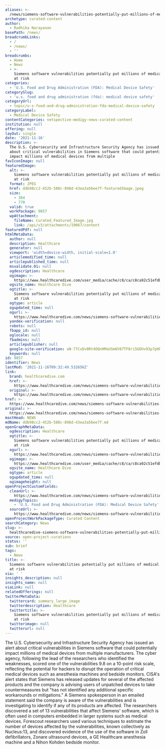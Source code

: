 ```yaml
---
aliases: >-
  /news/siemens-software-vulnerabilities-potentially-put-millions-of-medical-devices-at-risk
archetype: curated-content
author:
  - Radhika Narayanan
basePath: /news/
breadcrumbLinks:
  - /
  - /news/
  - ''
breadcrumbs:
  - Home
  - News
  - >-
    Siemens software vulnerabilities potentially put millions of medical devices
    at risk
categories:
  - 'U.S. Food and Drug Administration (FDA): Medical Device Safety'
categorySlug:
  - 'u.s. food and drug administration (fda): medical device safety'
categoryUrl:
  - topic/u-s-food-and-drug-administration-fda-medical-device-safety
categoryLabel:
  - Medical Device Safety
contentCategories: netspective-medigy-news-curated-content
institution: null
offering: null
layOut: single
date: '2021-11-16'
description: >-
  The U.S. Cybersecurity and Infrastructure Security Agency has issued an alert
  about critical vulnerabilities in Siemens software that could potentially
  impact millions of medical devices from multiple
favIconImage: null
featuredImage:
  alt: >-
    Siemens software vulnerabilities potentially put millions of medical devices
    at risk
  format: JPEG
  href: ddb98cc2-452b-580c-898d-43ea3a56ee7f-featuredImage.jpeg
  size:
    - 364
    - 770
  valid: true
  workPackage: 9857
  wpAttachment:
    fileName: Curated_Featured_Image.jpg
    link: /api/v3/attachments/19067/content
featuredPdf: null
htmlMetaData:
  author: null
  description: Healthcare
  generator: null
  viewport: 'width=device-width, initial-scale=1.0'
  articlemodified_time: null
  articlepublished_time: null
  msvalidate.01: null
  ogdescription: Healthcare
  ogimage: >-
    https://www.healthcaredive.com/user_media/cache/c8/ca/c8ca92c51efdb97ca2a7a47b42350da1.jpg
  ogsite_name: Healthcare Dive
  ogtitle: >-
    Siemens software vulnerabilities potentially put millions of medical devices
    at risk
  ogtype: article
  ogupdated_time: null
  ogurl: >-
    https://www.healthcaredive.com/news/siemens-software-vulnerabilities-puts-devices-at-risk-cybersecurity/609912/
  yandex-verification: null
  robots: null
  fbapp_id: null
  oglocale: null
  fbadmins: null
  articlepublisher: null
  google-site-verification: aN-77CvDv8Rt4OQnHMaUSm6V87TF8ri5GDUv93p7pHk
  keywords: null
id: 9857
identifier: News
lastMod: '2021-11-16T09:32:49.532656Z'
link:
  brand: healthcaredive.com
  href: >-
    https://www.healthcaredive.com/news/siemens-software-vulnerabilities-puts-devices-at-risk-cybersecurity/609912/
  original: >-
    https://www.healthcaredive.com/news/siemens-software-vulnerabilities-puts-devices-at-risk-cybersecurity/609912/
href: >-
  https://www.healthcaredive.com/news/siemens-software-vulnerabilities-puts-devices-at-risk-cybersecurity/609912/
original: >-
  https://www.healthcaredive.com/news/siemens-software-vulnerabilities-puts-devices-at-risk-cybersecurity/609912/
mastHead: NEWS
mdName: ddb98cc2-452b-580c-898d-43ea3a56ee7f.md
openGraphMetaData:
  ogdescription: Healthcare
  ogtitle: >-
    Siemens software vulnerabilities potentially put millions of medical devices
    at risk
  ogurl: >-
    https://www.healthcaredive.com/news/siemens-software-vulnerabilities-puts-devices-at-risk-cybersecurity/609912/
  ogimage: >-
    https://www.healthcaredive.com/user_media/cache/c8/ca/c8ca92c51efdb97ca2a7a47b42350da1.jpg
  ogsite_name: Healthcare Dive
  ogtype: article
  ogupdated_time: null
  ogimageheight: null
openProjectCustomFields:
  cleanUrl: >-
    https://www.healthcaredive.com/news/siemens-software-vulnerabilities-puts-devices-at-risk-cybersecurity/609912/
  medigyTopics:
    - 'U.S. Food and Drug Administration (FDA): Medical Device Safety'
  sourceUrl: >-
    https://www.healthcaredive.com/news/siemens-software-vulnerabilities-puts-devices-at-risk-cybersecurity/609912/
openProjectWorkPackageType: Curated Content
searchCategory: News
slug: >-
  healthcaredive-siemens-software-vulnerabilities-potentially-put-millions-of-medical-devices-at-risk
source: open-project-curations
status: ''
sub: brief
tags:
  - News
title: >-
  Siemens software vulnerabilities potentially put millions of medical devices
  at risk
via: ' '
insights_description: null
insights_name: null
viaLink: null
relatedOfferings: null
twitterMetaData:
  twittercard: summary_large_image
  twitterdescription: Healthcare
  twittertitle: >-
    Siemens software vulnerabilities potentially put millions of medical devices
    at risk
  twitterimage: null
  twitterurl: null
---
```

<p>The U.S. Cybersecurity and Infrastructure Security Agency has issued an alert about critical vulnerabilities in Siemens software that could potentially impact millions of medical devices from multiple manufacturers.
The cyber agency, following the lead of the researchers who identified the weaknesses, scored one of the vulnerabilities 9.8 on a 10-point risk scale, reflecting the potential for hackers to disrupt the operation of critical medical devices such as anesthesia machines and bedside monitors.
CISA's alert states that Siemens has released updates for several of the affected products and the company is advising users of unpatched devices to take countermeasures but "has not identified any additional specific workarounds or mitigations." A Siemens spokesperson in an emailed statement said the company is aware of the vulnerabilities and is investigating to identify if any of its products are affected.
The researchers discovered a set of 13 vulnerabilities that affect Siemens' software, which is often used in computers embedded in larger systems such as medical devices.
Forescout researchers used various techniques to estimate the number of devices affected by the vulnerabilities, known collectively as Nucleus:13, and discovered evidence of the use of the software in Zoll defibrillators, Zonare ultrasound devices, a GE Healthcare anesthesia machine and a Nihon Kohden bedside monitor.</p>